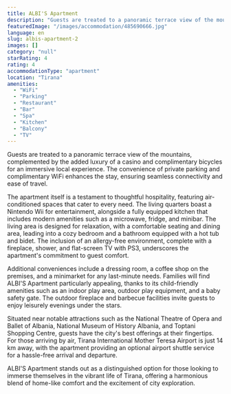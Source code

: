 ```yaml
---
title: ALBI'S Apartment
description: "Guests are treated to a panoramic terrace view of the mountains, complemented by the added luxury of a casino and complimentary bicycles for an immers..."
featuredImage: "/images/accommodation/485690666.jpg"
language: en
slug: albis-apartment-2
images: []
category: "null"
starRating: 4
rating: 4
accommodationType: "apartment"
location: "Tirana"
amenities:
  - "WiFi"
  - "Parking"
  - "Restaurant"
  - "Bar"
  - "Spa"
  - "Kitchen"
  - "Balcony"
  - "TV"
---
```


Guests are treated to a panoramic terrace view of the mountains, complemented by the added luxury of a casino and complimentary bicycles for an immersive local experience. The convenience of private parking and complimentary WiFi enhances the stay, ensuring seamless connectivity and ease of travel.

The apartment itself is a testament to thoughtful hospitality, featuring air-conditioned spaces that cater to every need. The living quarters boast a Nintendo Wii for entertainment, alongside a fully equipped kitchen that includes modern amenities such as a microwave, fridge, and minibar. The living area is designed for relaxation, with a comfortable seating and dining area, leading into a cozy bedroom and a bathroom equipped with a hot tub and bidet. The inclusion of an allergy-free environment, complete with a fireplace, shower, and flat-screen TV with PS3, underscores the apartment's commitment to guest comfort.

Additional conveniences include a dressing room, a coffee shop on the premises, and a minimarket for any last-minute needs. Families will find ALBI'S Apartment particularly appealing, thanks to its child-friendly amenities such as an indoor play area, outdoor play equipment, and a baby safety gate. The outdoor fireplace and barbecue facilities invite guests to enjoy leisurely evenings under the stars.

Situated near notable attractions such as the National Theatre of Opera and Ballet of Albania, National Museum of History Albania, and Toptani Shopping Centre, guests have the city's best offerings at their fingertips. For those arriving by air, Tirana International Mother Teresa Airport is just 14 km away, with the apartment providing an optional airport shuttle service for a hassle-free arrival and departure.

ALBI'S Apartment stands out as a distinguished option for those looking to immerse themselves in the vibrant life of Tirana, offering a harmonious blend of home-like comfort and the excitement of city exploration.

